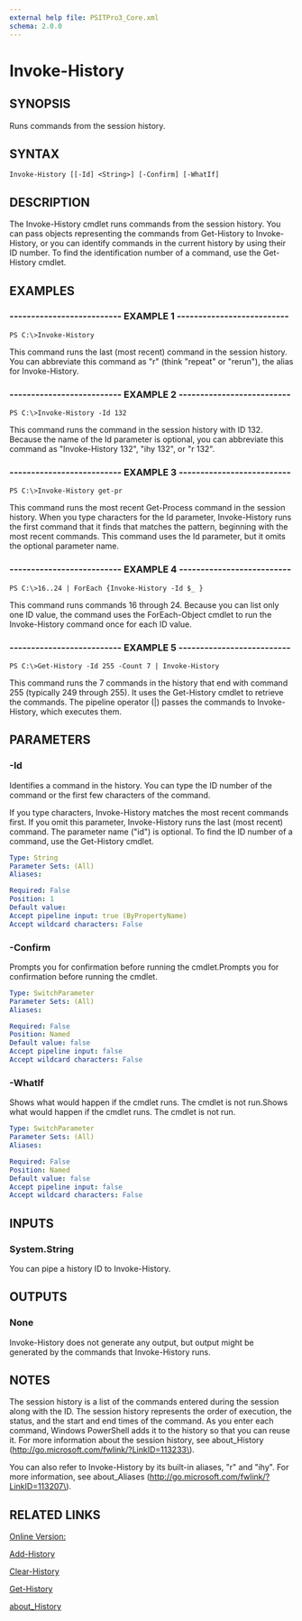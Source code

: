 ```yaml
---
external help file: PSITPro3_Core.xml
schema: 2.0.0
---
```


# Invoke-History
## SYNOPSIS
Runs commands from the session history.

## SYNTAX

```
Invoke-History [[-Id] <String>] [-Confirm] [-WhatIf]
```

## DESCRIPTION
The Invoke-History cmdlet runs commands from the session history.
You can pass objects representing the commands from Get-History to Invoke-History, or you can identify commands in the current history by using their ID number.
To find the identification number of a command, use the Get-History cmdlet.

## EXAMPLES

### -------------------------- EXAMPLE 1 --------------------------
```
PS C:\>Invoke-History
```

This command runs the last \(most recent\) command in the session history.
You can abbreviate this command as "r" \(think "repeat" or "rerun"\), the alias for Invoke-History.

### -------------------------- EXAMPLE 2 --------------------------
```
PS C:\>Invoke-History -Id 132
```

This command runs the command in the session history with ID 132.
Because the name of the Id parameter is optional, you can abbreviate this command as "Invoke-History 132", "ihy 132", or "r 132".

### -------------------------- EXAMPLE 3 --------------------------
```
PS C:\>Invoke-History get-pr
```

This command runs the most recent Get-Process command in the session history.
When you type characters for the Id parameter, Invoke-History runs the first command that it finds that matches the pattern, beginning with the most recent commands.
This command uses the Id parameter, but it omits the optional parameter name.

### -------------------------- EXAMPLE 4 --------------------------
```
PS C:\>16..24 | ForEach {Invoke-History -Id $_ }
```

This command runs commands 16 through 24.
Because you can list only one ID value, the command uses the ForEach-Object cmdlet to run the Invoke-History command once for each ID value.

### -------------------------- EXAMPLE 5 --------------------------
```
PS C:\>Get-History -Id 255 -Count 7 | Invoke-History
```

This command runs the 7 commands in the history that end with command 255 \(typically 249 through 255\).
It uses the Get-History cmdlet to retrieve the commands.
The pipeline operator \(|\) passes the commands to Invoke-History, which executes them.

## PARAMETERS

### -Id
Identifies a command in the history.
You can type the ID number of the command or the first few characters of the command.

If you type characters, Invoke-History matches the most recent commands first.
If you omit this parameter, Invoke-History runs the last \(most recent\) command.
The parameter name \("id"\) is optional.
To find the ID number of a command, use the Get-History cmdlet.

```yaml
Type: String
Parameter Sets: (All)
Aliases: 

Required: False
Position: 1
Default value: 
Accept pipeline input: true (ByPropertyName)
Accept wildcard characters: False
```

### -Confirm
Prompts you for confirmation before running the cmdlet.Prompts you for confirmation before running the cmdlet.

```yaml
Type: SwitchParameter
Parameter Sets: (All)
Aliases: 

Required: False
Position: Named
Default value: false
Accept pipeline input: false
Accept wildcard characters: False
```

### -WhatIf
Shows what would happen if the cmdlet runs.
The cmdlet is not run.Shows what would happen if the cmdlet runs.
The cmdlet is not run.

```yaml
Type: SwitchParameter
Parameter Sets: (All)
Aliases: 

Required: False
Position: Named
Default value: false
Accept pipeline input: false
Accept wildcard characters: False
```

## INPUTS

### System.String
You can pipe a history ID to Invoke-History.

## OUTPUTS

### None
Invoke-History does not generate any output, but output might be generated by the commands that Invoke-History runs.

## NOTES
The session history is a list of the commands entered during the session along with the ID.
The session history represents the order of execution, the status, and the start and end times of the command.
As you enter each command, Windows PowerShell adds it to the history so that you can reuse it. 
For more information about the session history, see about_History \(http://go.microsoft.com/fwlink/?LinkID=113233\).

You can also refer to Invoke-History by its built-in aliases, "r" and "ihy".
For more information, see about_Aliases \(http://go.microsoft.com/fwlink/?LinkID=113207\).

## RELATED LINKS

[Online Version:](http://go.microsoft.com/fwlink/?LinkID=113344)

[Add-History](cf476753-0b6d-405d-aab5-9b4488f18390)

[Clear-History](c6500716-f5ec-4a09-b7dc-fd412af6a050)

[Get-History](023a54f7-7e13-4699-8b0a-5f348b2a8125)

[about_History](cb632285-e50b-428e-8d7d-7583f8880b70)


